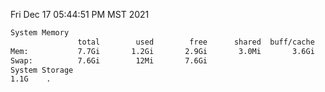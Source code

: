 Fri Dec 17 05:44:51 PM MST 2021
```bash
System Memory
               total        used        free      shared  buff/cache   available
Mem:           7.7Gi       1.2Gi       2.9Gi       3.0Mi       3.6Gi       6.2Gi
Swap:          7.6Gi        12Mi       7.6Gi
System Storage
1.1G	.
```
